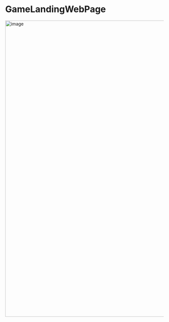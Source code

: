 # GameLandingWebPage
<img width="942" alt="image" src="https://github.com/ranjeet7287/GameLandingWebPage/assets/116716540/2dc857f9-0354-4e20-9cdf-ab8302e283d6">
